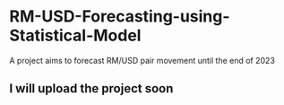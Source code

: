 # RM-USD-Forecasting-using-Statistical-Model
A project aims to forecast RM/USD pair movement until the end of 2023

## I will upload the project soon
